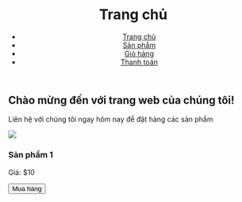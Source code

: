 <!DOCTYPE html>
<html>
<head>
	<title> Trang chủ </title>
	<link rel="stylesheet" type="text/css" href="style.css">
</head>
<body>
	<header>
		<h1>Trang chủ</h1>
		<nav>
			<ul>
				<li><a href="#">Trang chủ</a></li>
				<li><a href="#">Sản phẩm</a></li>
				<li><a href="#">Giỏ hàng</a></li>
				<li><a href="#">Thanh toán</a></li>
			</ul>
		</nav>
	</header>
	<section id="banner">
		<h2>Chào mừng đến với trang web của chúng tôi!</h2>
		<p>Liên hệ với chúng tôi ngay hôm nay để đặt hàng các sản phẩm</p>
	</section>
	<main>
		<section class="product">
			<img src="product1.jpg">
			<h3>Sản phẩm 1</h3>
			<p>Giá: $10</p>
			<button>Mua hàng</button>
		</section>

